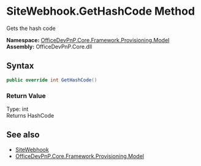 # SiteWebhook.GetHashCode Method  
 Gets the hash code   

**Namespace:** [OfficeDevPnP.Core.Framework.Provisioning.Model](OfficeDevPnP.Core.Framework.Provisioning.Model.md)  
**Assembly:** OfficeDevPnP.Core.dll  
## Syntax
```C#
public override int GetHashCode()
```
### Return Value
Type: int  
Returns HashCode  


## See also
- [SiteWebhook](OfficeDevPnP.Core.Framework.Provisioning.Model.SiteWebhook.md) 
- [OfficeDevPnP.Core.Framework.Provisioning.Model](OfficeDevPnP.Core.Framework.Provisioning.Model.md) 
